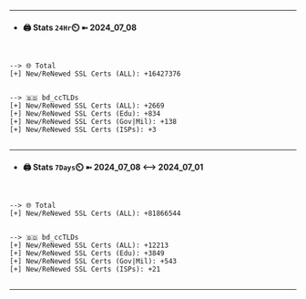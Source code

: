 

---
- #### 🖨️ **Stats** `24Hr`⏲️ ➼ 2024_07_08
```console


--> 🌐 Total
[+] New/ReNewed SSL Certs (ALL): +16427376


--> 🇧🇩 bd_ccTLDs
[+] New/ReNewed SSL Certs (ALL): +2669
[+] New/ReNewed SSL Certs (Edu): +834
[+] New/ReNewed SSL Certs (Gov|Mil): +138
[+] New/ReNewed SSL Certs (ISPs): +3


```

---
- #### 🖨️ **Stats** `7Days`⏲️ ➼ 2024_07_08 <--> 2024_07_01
```console


--> 🌐 Total
[+] New/ReNewed SSL Certs (ALL): +81866544


--> 🇧🇩 bd_ccTLDs
[+] New/ReNewed SSL Certs (ALL): +12213
[+] New/ReNewed SSL Certs (Edu): +3849
[+] New/ReNewed SSL Certs (Gov|Mil): +543
[+] New/ReNewed SSL Certs (ISPs): +21


```

---

